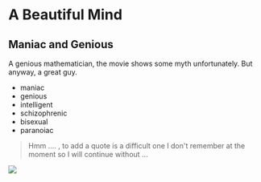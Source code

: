 # A Beautiful Mind

## Maniac and Genious

A genious mathematician, the movie shows some myth unfortunately.
But anyway, a great guy.

* maniac
* genious
* intelligent
* schizophrenic
* bisexual
* paranoiac

> Hmm .... ,
> to add a quote is a difficult one
> I don't remember at the moment
> so I will continue without ...

<img src="https://upload.wikimedia.org/wikipedia/commons/thumb/3/39/RussellCroweOct05.jpg/200px-RussellCroweOct05.jpg">
